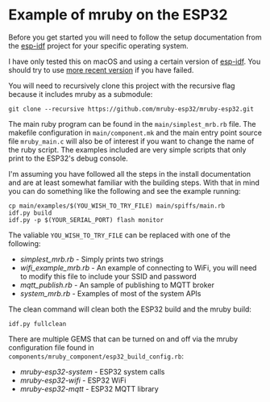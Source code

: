 # Example of mruby on the ESP32

Before you get started you will need to follow the setup documentation from
the [esp-idf](https://github.com/espressif/esp-idf/tree/master/docs) project
for your specific operating system.

I have only tested this on macOS and using a certain version of
[esp-idf](https://github.com/espressif/esp-idf/tree/release/v5.0).
You should try to use [more recent version](https://github.com/espressif/esp-idf#setting-up-esp-idf) if you have failed.

You will need to recursively clone this project with the recursive flag
because it includes mruby as a submodule:

```
git clone --recursive https://github.com/mruby-esp32/mruby-esp32.git
```

The main ruby program can be found in the `main/simplest_mrb.rb` file. The
makefile configuration in `main/component.mk` and the main entry point source
file `mruby_main.c` will also be of interest if you want to change the name of
the ruby script. The examples included are very simple scripts that only print
to the ESP32's debug console.

I'm assuming you have followed all the steps in the install documentation and
are at least somewhat familiar with the building steps. With that in mind you
can do something like the following and see the example running:

```
cp main/examples/$(YOU_WISH_TO_TRY_FILE) main/spiffs/main.rb
idf.py build
idf.py -p $(YOUR_SERIAL_PORT) flash monitor
```

The valiable `YOU_WISH_TO_TRY_FILE` can be replaced with one of the following:

  * _simplest_mrb.rb_ - Simply prints two strings
  * _wifi_example_mrb.rb_ - An example of connecting to WiFi, you will need to
    modify this file to include your SSID and password
  * _mqtt_publish.rb_ - An sample of publishing to MQTT broker
  * _system_mrb.rb_ - Examples of most of the system APIs

The clean command will clean both the ESP32 build and the mruby build:

```
idf.py fullclean
```

There are multiple GEMS that can be turned on and off via the mruby
configuration file found in
`components/mruby_component/esp32_build_config.rb`:

* _mruby-esp32-system_ - ESP32 system calls
* _mruby-esp32-wifi_ - ESP32 WiFi
* _mruby-esp32-mqtt_ - ESP32 MQTT library


